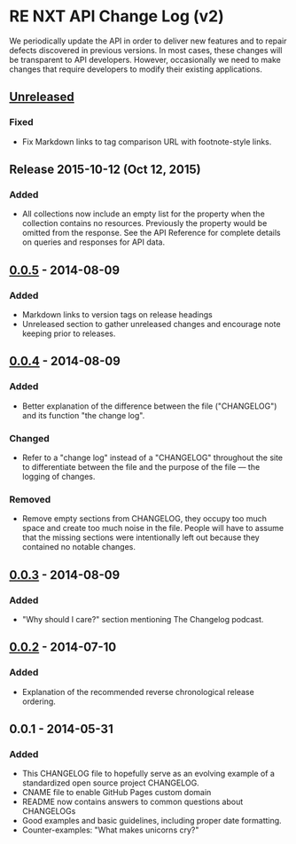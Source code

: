 ---
---
# RE NXT API Change Log (v2)
We periodically update the API in order to deliver new features and to repair defects discovered in previous versions.  In most cases, these changes will be transparent to API developers.  However, occasionally we need to make changes that require developers to modify their existing applications.  

## [Unreleased][unreleased]

### Fixed
- Fix Markdown links to tag comparison URL with footnote-style links.

## Release 2015-10-12 (Oct 12, 2015)

### Added
- All collections now include an empty list for the property when the collection contains no resources. Previously the  property would be omitted from the response. See the API Reference for complete details on queries and responses for API data.

## [0.0.5] - 2014-08-09

### Added
- Markdown links to version tags on release headings
- Unreleased section to gather unreleased changes and encourage note
keeping prior to releases.

## [0.0.4] - 2014-08-09

### Added
- Better explanation of the difference between the file ("CHANGELOG")
and its function "the change log".

### Changed
- Refer to a "change log" instead of a "CHANGELOG" throughout the site
to differentiate between the file and the purpose of the file — the
logging of changes.

### Removed
- Remove empty sections from CHANGELOG, they occupy too much space and
create too much noise in the file. People will have to assume that the
missing sections were intentionally left out because they contained no
notable changes.

## [0.0.3] - 2014-08-09

### Added
- "Why should I care?" section mentioning The Changelog podcast.

## [0.0.2] - 2014-07-10

### Added
- Explanation of the recommended reverse chronological release ordering.

## 0.0.1 - 2014-05-31

### Added
- This CHANGELOG file to hopefully serve as an evolving example of a standardized open source project CHANGELOG.
- CNAME file to enable GitHub Pages custom domain
- README now contains answers to common questions about CHANGELOGs
- Good examples and basic guidelines, including proper date formatting.
- Counter-examples: "What makes unicorns cry?"

[unreleased]: https://github.com/codeschool/rapporteur/compare/v0.0.6...HEAD
[0.0.6]: https://github.com/olivierlacan/keep-a-changelog/compare/v0.0.5...v0.0.6
[0.0.5]: https://github.com/olivierlacan/keep-a-changelog/compare/v0.0.4...v0.0.5
[0.0.4]: https://github.com/olivierlacan/keep-a-changelog/compare/v0.0.3...v0.0.4
[0.0.3]: https://github.com/olivierlacan/keep-a-changelog/compare/v0.0.2...v0.0.3
[0.0.2]: https://github.com/olivierlacan/keep-a-changelog/compare/v0.0.1...v0.0.2